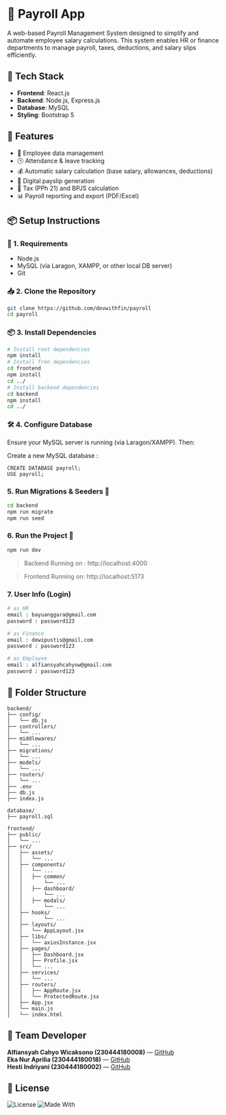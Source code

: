 # 🚀 Payroll App

A web-based Payroll Management System designed to simplify and automate employee salary calculations. This system enables HR or finance departments to manage payroll, taxes, deductions, and salary slips efficiently.

## 🧰 Tech Stack
- **Frontend**: React.js  
- **Backend**: Node.js, Express.js  
- **Database**: MySQL  
- **Styling**: Bootstrap 5

## 📌 Features
- 🧑 Employee data management  
- 🕒 Attendance & leave tracking  
- 💰 Automatic salary calculation (base salary, allowances, deductions)  
- 📄 Digital payslip generation  
- 🧾 Tax (PPh 21) and BPJS calculation  
- 📊 Payroll reporting and export (PDF/Excel)

## 📦 Setup Instructions

### 🧪 1. Requirements 
- Node.js
- MySQL (via Laragon, XAMPP, or other local DB server)
- Git

### 📥 2.  Clone the Repository 

```bash
git clone https://github.com/devwithfin/payroll
cd payroll
```

### 📦 3. Install Dependencies 

```bash
# Install root dependencies
npm install
# Install fron dependencies
cd frontend
npm install 
cd ../
# Install backend dependencies
cd backend
npm install
cd ../
```

### 🛠️ 4. Configure Database  
Ensure your MySQL server is running (via Laragon/XAMPP). Then:

Create a new MySQL database :
```
CREATE DATABASE payroll;
USE payroll;
```

### 5. Run Migrations & Seeders 🧱

```bash
cd backend
npm run migrate
npm run seed
```

### 6. Run the Project  🚀 

```bash
npm run dev
```
> Backend Running on : http://localhost:4000

> Frontend Running on: http://localhost:5173


### 7. User Info (Login) 

```bash
# as HR
email : bayuanggara@gmail.com
password : password123

# as Finance
email : dewipustis@gmail.com
password : password123

# as Employee
email : alfiansyahcahyow@gmail.com
password : password123
```

## 📁 Folder Structure
```
backend/
├── config/
│   └── db.js
├── controllers/
│   └── ...
├── middlewares/
│   └── ...
├── migrations/
│   └── ...
├── models/
│   └── ...
├── routers/
│   └── ...
├── .env
├── db.js
├── index.js

database/
├── payroll.sql

frontend/
├── public/
│   └── ...
├── src/
│   ├── assets/
│   │   └── ...
│   ├── components/
│   │   └── ...
│   │   ├── common/
│   │       └── ...
│   │   ├── dashboard/
│   │       └── ...
│   │   ├── modals/
│   │       └── ...
│   ├── hooks/
│   │       └── ...
│   ├── layouts/
│   │   └── AppLayout.jsx
│   ├── libs/
│   │   └── axiosInstance.jsx
│   ├── pages/
│   │   ├── Dashboard.jsx
│   │   ├── Profile.jsx
│   │   └── ...
│   ├── services/
│   │   └── ...
│   ├── routers/
│   │   ├── AppRoute.jsx
│   │   └── ProtectedRoute.jsx
│   ├── App.jsx
│   └── main.js
│   └── index.html
```

## 👤 Team Developer
**Alfiansyah Cahyo Wicaksono (230444180008)** — [GitHub](https://github.com/devwithfin)     
**Eka Nur Aprilia (230444180018)** — [GitHub](https://github.com/ekanrprlia)  
**Hesti Indriyani (230444180002)** — [GitHub](https://github.com/HestiIndriyani)


## 📄 License

![License](https://img.shields.io/badge/license-MIT-blue.svg)
![Made With](https://img.shields.io/badge/Made%20with-React%20%26%20Express-blue)

